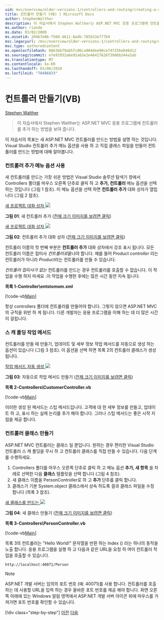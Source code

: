 ```yaml
---
uid: mvc/overview/older-versions-1/controllers-and-routing/creating-a-controller-vb
title: 컨트롤러 만들기 (VB) | Microsoft Docs
author: StephenWalther
description: 이 자습서에서 Stephen Walther는 ASP.NET MVC 응용 프로그램에 컨트롤러를 추가 하는 방법을 보여 줍니다.
ms.author: riande
ms.date: 03/02/2009
ms.assetid: 204b7e86-f560-4611-8adb-785b33e777b9
msc.legacyurl: /mvc/overview/older-versions-1/controllers-and-routing/creating-a-controller-vb
msc.type: authoredcontent
ms.openlocfilehash: 60636b79ab5fc06ca904dee90ce74f256e046d12
ms.sourcegitcommit: e7e91932a6e91a63e2e46417626f39d6b244a3ab
ms.translationtype: MT
ms.contentlocale: ko-KR
ms.lasthandoff: 03/06/2020
ms.locfileid: "78486833"
---
```

# <a name="creating-a-controller-vb"></a>컨트롤러 만들기(VB)

[Stephen Walther](https://github.com/StephenWalther)

> 이 자습서에서 Stephen Walther는 ASP.NET MVC 응용 프로그램에 컨트롤러를 추가 하는 방법을 보여 줍니다.

이 자습서의 목표는 새 ASP.NET MVC 컨트롤러를 만드는 방법을 설명 하는 것입니다. Visual Studio 컨트롤러 추가 메뉴 옵션을 사용 하 고 직접 클래스 파일을 만들어 컨트롤러를 만드는 방법에 대해 알아봅니다.

### <a name="using-the-add-controller-menu-option"></a>컨트롤러 추가 메뉴 옵션 사용

새 컨트롤러를 만드는 가장 쉬운 방법은 Visual Studio 솔루션 탐색기 창에서 Controllers 폴더를 마우스 오른쪽 단추로 클릭 하 고 **추가, 컨트롤러** 메뉴 옵션을 선택 하는 것입니다 (그림 1 참조). 이 메뉴 옵션을 선택 하면 **컨트롤러 추가** 대화 상자가 열립니다 (그림 2 참조).

[새 프로젝트 대화 상자 ![](creating-a-controller-vb/_static/image1.jpg)](creating-a-controller-vb/_static/image1.png)

**그림 01**: 새 컨트롤러 추가 ([전체 크기 이미지를 보려면 클릭](creating-a-controller-vb/_static/image2.png))

[새 프로젝트 대화 상자 ![](creating-a-controller-vb/_static/image2.jpg)](creating-a-controller-vb/_static/image3.png)

**그림 02**: 컨트롤러 추가 대화 상자 ([전체 크기 이미지를 보려면 클릭](creating-a-controller-vb/_static/image4.png))

컨트롤러 이름의 첫 번째 부분은 **컨트롤러 추가** 대화 상자에서 강조 표시 됩니다. 모든 컨트롤러 이름은 접미사 *컨트롤러로*끝나야 합니다. 예를 들어 Product *controller* 라는 컨트롤러가 아니라 *Product*라는 컨트롤러를 만들 수 있습니다.

*컨트롤러 접미사가 없는* 컨트롤러를 만드는 경우 컨트롤러를 호출할 수 없습니다. 이 작업을 수행 하지 마세요 .이 작업을 수행한 후에는 많은 시간 동안 지속 됩니다.

**목록 1-Controller\entstomom.xml**

[!code-vb[Main](creating-a-controller-vb/samples/sample1.vb)]

항상 controllers 폴더에 컨트롤러를 만들어야 합니다. 그렇지 않으면 ASP.NET MVC의 규칙을 위반 하 게 됩니다. 다른 개발자는 응용 프로그램을 이해 하는 데 더 많은 시간이 걸립니다.

### <a name="scaffolding-action-methods"></a>스 캐 폴딩 작업 메서드

컨트롤러를 만들 때 만들기, 업데이트 및 세부 정보 작업 메서드를 자동으로 생성 하는 옵션이 있습니다 (그림 3 참조). 이 옵션을 선택 하면 목록 2의 컨트롤러 클래스가 생성 됩니다.

[작업 메서드 자동 생성 ![](creating-a-controller-vb/_static/image3.jpg)](creating-a-controller-vb/_static/image5.png)

**그림 03**: 자동으로 작업 메서드 만들기 ([전체 크기 이미지를 보려면 클릭](creating-a-controller-vb/_static/image6.png))

**목록 2-Controllers\CustomerController.vb**

[!code-vb[Main](creating-a-controller-vb/samples/sample2.vb)]

이러한 생성 된 메서드는 스텁 메서드입니다. 고객에 대 한 세부 정보를 만들고, 업데이트 하 고, 표시 하는 실제 논리를 추가 해야 합니다. 그러나 스텁 메서드는 좋은 시작 지점을 제공 합니다.

### <a name="creating-a-controller-class"></a>컨트롤러 클래스 만들기

ASP.NET MVC 컨트롤러는 클래스 일 뿐입니다. 원하는 경우 편리한 Visual Studio 컨트롤러 스 캐 폴딩을 무시 하 고 컨트롤러 클래스를 직접 만들 수 있습니다. 다음 단계를 수행하세요.

1. Controllers 폴더를 마우스 오른쪽 단추로 클릭 하 고 메뉴 옵션 **추가, 새 항목** 을 차례로 선택한 다음 **클래스** 템플릿을 선택 합니다 (그림 4 참조).
2. 새 클래스 이름을 PersonController로 하 고 **추가** 단추를 클릭 합니다.
3. 클래스가 기본 System.object 클래스에서 상속 하도록 결과 클래스 파일을 수정 합니다 (목록 3 참조).

[새 클래스를 만드는 ![](creating-a-controller-vb/_static/image4.jpg)](creating-a-controller-vb/_static/image7.png)

**그림 04**: 새 클래스 만들기 ([전체 크기 이미지를 보려면 클릭](creating-a-controller-vb/_static/image8.png))

**목록 3-Controllers\PersonController.vb**

[!code-vb[Main](creating-a-controller-vb/samples/sample3.vb)]

목록 3의 컨트롤러는 "Hello World!" 문자열을 반환 하는 Index () 라는 하나의 동작을 노출 합니다. 응용 프로그램을 실행 하 고 다음과 같은 URL을 요청 하 여이 컨트롤러 작업을 호출할 수 있습니다.

`http://localhost:40071/Person`

> [!NOTE]
> 
> ASP.NET 개발 서버는 임의의 포트 번호 (예: 40071)를 사용 합니다. 컨트롤러를 호출 하는 데 사용할 URL을 입력 하는 경우 올바른 포트 번호를 제공 해야 합니다. 화면 오른쪽 아래에 있는 Windows 알림 영역에서 ASP.NET 개발 서버 아이콘 위에 마우스를 가져가면 포트 번호를 확인할 수 있습니다.
> 
> [!div class="step-by-step"]
> [이전](adding-dynamic-content-to-a-cached-page-vb.md)
> [다음](creating-an-action-vb.md)
